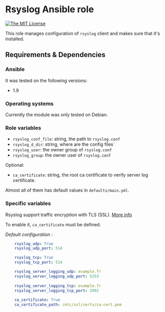 # Rsyslog Ansible role

[![The MIT License](https://img.shields.io/badge/license-MIT-orange.svg?style=flat-square)](http://opensource.org/licenses/MIT)

This role manages configuration of `rsyslog` client and makes sure that it's installed.

## Requirements & Dependencies

### Ansible
It was tested on the following versions:
 * 1.9

### Operating systems

Currently the module was only tested on Debian.

### Role variables

 * `rsyslog_conf_file`: string, the path to `rsyslog.conf`
 * `rsyslog_d_dir`: string, where are the config files`
 * `rsyslog_user`: the owner group of `rsyslog.conf`
 * `rsyslog_group`: the owner user of `rsyslog.conf`

Optional:
 * `ca_certificate`: string, the root ca certificate to verify server log certificate.

Almost all of them has default values in `defaults/main.yml`.


### Specific variables

Rsyslog support traffic encryption with TLS (SSL). [More info](http://www.rsyslog.com/doc/v8-stable/tutorials/tls_cert_summary.html)

To enable it, `ca_certificate` must be defined.

*Default configuration* :
```yaml
    rsyslog_udp: True
    rsyslog_udp_port: 514

    rsyslog_tcp: True
    rsyslog_tcp_port: 514

    rsyslog_server_logging_udp: example.fr
    rsyslog_server_logging_udp_port: 5253
    
    rsyslog_server_logging_tcp: example.fr
    rsyslog_server_logging_tcp_port: 2992
    
    ca_certificate: True
    ca_certificate_path: /etc/ssl/certs/ca-cert.pem
```

  
